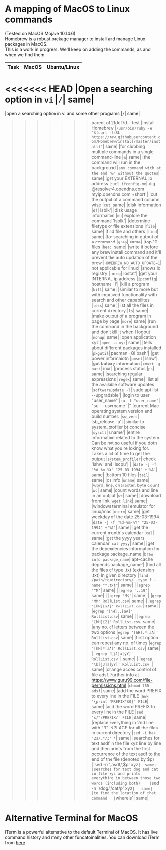# A mapping of MacOS to Linux commands
(Tested on MacOS Mojave 10.14.6)  
Homebrew is a robust package manager to install and manage Linux packages in MacOS.  
This is a work in progress. We'll keep on adding the commands, as and when we find them.

|Task	|MacOS	|Ubuntu/Linux|
|---|---|---|
<<<<<<< HEAD
|Open a searching option in `vi`	|`/`|	same|
=======
|open a searching option in vi and some other programs	|`/`|	same|
>>>>>>> parent of 2fdcf7d... test
|Install Homebrew	|`/usr/bin/ruby -e "$(curl -fsSL https://raw.githubusercontent.com/Homebrew/install/master/install)"`|	same|
|for clubbing multiple commands in a single command-line	|`&`|	same|
|the command will run in the background	|`any command with at the end "&" without the quotes`|	same|
|get your EXTERNAL ip address	|`curl ifconfig.me`|	dig @resolver4.opendns.com myip.opendns.com +short'|
|cut the output of a command column wise	|`cut`|	same|
|disk information	|`df`|	lsblk'|
|disk usage informaiton	|`du`|	explore the command 'lsblk'|
|determine filetype or file extensions	|`file`|	same|
|find file and others	|`find`|	same|
|for searching in output of a command	|`grep`|	same|
|top 10 files	|`head`|	same|
|write it before any brew install command and it'll prevent the auto updation of the brew	|`HOMEBREW_NO_AUTO_UPDATE=1`|	not applicable for linux|
|shows io registry	|`ioreg`|	iostat'|
|get your INTERNAL ip address	|`ipconfig`|	hostname -I'|
|kill a program	|`kill`|	same|
|similar to more but with improved functionality with search and other capabilites	|`less`|	same|
|list all the files in current directory	|`ls`|	same|
|make output of a program in page by page	|`more`|	same|
|run the command in the background and don’t kill it when I logout	|`nohup`|	same|
|open application xyz	|`open -a xyz`|	same|
|tells about different packages installed	|`pkgutil`|	pacman –Qi bash'|
|get power informaiotn	|`pmset`|	lshw'|
|get battery information	|`pmset -g batt`|	inxi'|
|process status	|`ps`|	same|
|searching regular expressions	|`regex`|	same|
|list all the available software updates	|`softwareupdate -l`|	sudo apt list --upgradable'|
|login to user "user_name"	|`su -l "user_name"`|	"su -- username
'|"
|current Mac operating system version and build number.	|`sw_vers`|	lsb_release -a'|
|similar to system_profiler bt concise	|`sysctl`|	uname'|
|entire information related to the system. Can be not so useful if you dotn know what you re loking for. Takes a lot of time to get the output	|`system_profiler`|	check 'lshw' and 'lscpu'|
|	|`date -j -f '%d-%m-%Y' "25-03-1994" +'%A'`|	same|
|bottom 10 files	|`tail`|	same|
|os info	|`uname`|	same|
|word, line, character, byte count	|`wc`|	same|
|count words and line in an output	|`wc`|	same|
|download from link	|`wget link`|	same|
|windows terminal emulator for linux/mac	|`xterm`|	same|
|get weekday of the date 25-03-1994	|`date -j -f '%d-%m-%Y' "25-03-1994" +'%A'`|	same|
|get the current month's calendar	|`cal`|	same|
|get the yyyy years calendar	|`cal yyyy`|	same|
|get the dependencies information for package package_name	|`brew info package_name`|	apt-cache depends package_name'|
|find all the files of type .txt (extension .txt) in given directory	|`find /path/to/directory/ -type f -name "*.txt"`|	same|
|	|`egrep '^M'`|	same|
|	|`egrep '..19'`|	same|
|	|`egrep 'M$'`|	same|
|	|`grep 'MM' RollList.csv`|	same|
|	|`egrep '[hH][aA]' RollList.csv`|	same|
|	|`egrep '[hH]..[aA]' RollList.csv`|	same|
|	|`egrep '[hH]{2}' RollList.csv`|	same|
|any no. of letters between the two options	|`egrep '[hH].*[aA]' RollList.csv`|	same|
|first option can repeat any no. of times	|`egrep '[hH]*[aA]' RollList.csv`|	same|
|	|`egrep '[jJ]a[yY]' RollList.csv `|	same|
|	|`egrep '\b[jJ]a[yY]' RollList.csv `|	same|
|change acces control of file adsf. Further info at https://www.guru99.com/file-permissions.html	|`chmod 755 adsf`|	same|
|add the word PREFIX to every line in the FILE	|`awk '{print "PREFIX"$0}' FILE`|	same|
|add the word PREFIX to every line in the FILE	|`sed 's/^/PREFIX/' FILE`|	same|
|replace everything in 2nd line with "3" INPLACE for all the files in current directory	|`sed -i.bak '2s/.*/3' *`|	same|
|searches for text asdf in the file xyz line by line and then prints from the first occurrence of the text asdf to the end of the file (denoted by $p)	|`sed -n '/asdf/,$p' xyz`|	same|
|searches for text dog and cat in file xyz and prints everything in between those two words (including both)	|`sed -n '/dog/,/cat/p' xyz`|	same|
|to find the location of that command	|`whereis`|	same|

# Alternative Terminal for MacOS  
iTerm is a powerful alternative to the default Terminal of MacOS. It has live command history and many other funcatoinalities.
You can download iTerm from [here](https://iterm2.com/downloads.html)
